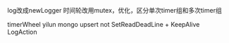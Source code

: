 log改成newLogger
时间轮改用mutex，优化，区分单次timer组和多次timer组

timerWheel yilun
mongo upsert
not SetReadDeadLine + KeepAlive
LogAction
